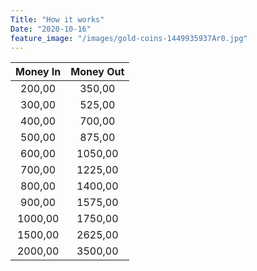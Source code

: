 ```yaml
---
Title: "How it works"
Date: "2020-10-16"
feature_image: "/images/gold-coins-1449935937Ar0.jpg"
---
```



|   Money In   	|   Money Out  	|
|:-------:	|:-------:	|
|  200,00 	|  350,00 	|
|  300,00 	|  525,00 	|
|  400,00 	|  700,00 	|
|  500,00 	|  875,00 	|
|  600,00 	| 1050,00 	|
|  700,00 	| 1225,00 	|
|  800,00 	| 1400,00 	|
|  900,00 	| 1575,00 	|
| 1000,00 	| 1750,00 	|
| 1500,00 	| 2625,00 	|
| 2000,00 	| 3500,00 	|